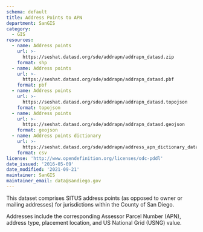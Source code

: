```yaml
---
schema: default
title: Address Points to APN
department: SanGIS
category:
  - GIS
resources:
  - name: Address points
    url: >-
      https://seshat.datasd.org/sde/addrapn/addrapn_datasd.zip
    format: shp
  - name: Address points
    url: >-
      https://seshat.datasd.org/sde/addrapn/addrapn_datasd.pbf
    format: pbf
  - name: Address points
    url: >-
      https://seshat.datasd.org/sde/addrapn/addrapn_datasd.topojson
    format: topojson
  - name: Address points
    url: >-
      https://seshat.datasd.org/sde/addrapn/addrapn_datasd.geojson
    format: geojson
  - name: Address points dictionary
    url: >-
      https://seshat.datasd.org/sde/addrapn/address_apn_dictionary_datasd.csv
    format: csv
license: 'http://www.opendefinition.org/licenses/odc-pddl'
date_issued: '2016-05-09'
date_modified: '2021-09-21'
maintainer: SanGIS
maintainer_email: data@sandiego.gov
---
```

This dataset comprises SITUS address points (as opposed to owner or mailing addresses) for jurisdictions within the County of San Diego.
<!--more-->
Addresses include the corresponding Assessor Parcel Number (APN), address type, placement location, and US National Grid (USNG) value.
